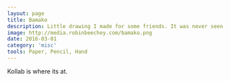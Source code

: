 ```yaml
---
layout: page
title: Bamako
description: Little drawing I made for some friends. It was never seen again
image: http://media.robinbeechey.com/bamako.png
date: 2016-03-01
category: 'misc'
tools: Paper, Pencil, Hand
---
```


Kollab is where its at.
